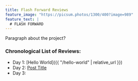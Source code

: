 ```yaml
---
title: Flash Forward Reviews
feature_image: "https://picsum.photos/1300/400?image=989"
feature_text: |
  # FLASH FORWARD
---
```


Paragraph about the project?

### Chronological List of Reviews:

- Day 1: [Hello World]({{ "/hello-world" | relative_url }})
- Day 2: [Post Title]()
- Day 3: 